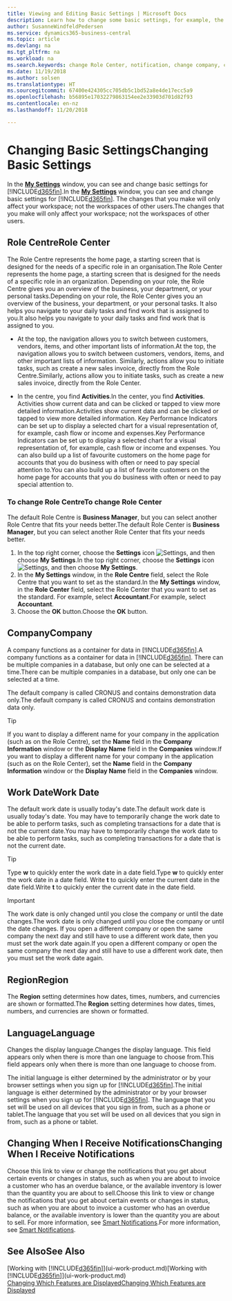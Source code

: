 ```yaml
---
title: Viewing and Editing Basic Settings | Microsoft Docs
description: Learn how to change some basic settings, for example, the Role Centre, company, or the work date.
author: SusanneWindfeldPedersen
ms.service: dynamics365-business-central
ms.topic: article
ms.devlang: na
ms.tgt_pltfrm: na
ms.workload: na
ms.search.keywords: change Role Center, notification, change company, change work date
ms.date: 11/19/2018
ms.author: solsen
ms.translationtype: HT
ms.sourcegitcommit: 67400e424305cc705db5c1bd52a8e4de17ecc5a9
ms.openlocfilehash: b56895e17032279863154ee2e33903d701d82f93
ms.contentlocale: en-nz
ms.lasthandoff: 11/20/2018

---
```

# <a name="changing-basic-settings"></a><span data-ttu-id="75df7-103">Changing Basic Settings</span><span class="sxs-lookup"><span data-stu-id="75df7-103">Changing Basic Settings</span></span>
<span data-ttu-id="75df7-104">In the [**My Settings**](https://businesscentral.dynamics.com?page=9176 "Go directly to your user settings page in Business Central") window, you can see and change basic settings for [!INCLUDE[d365fin](includes/d365fin_md.md)].</span><span class="sxs-lookup"><span data-stu-id="75df7-104">In the [**My Settings**](https://businesscentral.dynamics.com?page=9176 "Go directly to your user settings page in Business Central") window, you can see and change basic settings for [!INCLUDE[d365fin](includes/d365fin_md.md)].</span></span> <span data-ttu-id="75df7-105">The changes that you make will only affect your workspace; not the workspaces of other users.</span><span class="sxs-lookup"><span data-stu-id="75df7-105">The changes that you make will only affect your workspace; not the workspaces of other users.</span></span>  

## <a name="role-center"></a> <span data-ttu-id="75df7-106">Role Centre</span><span class="sxs-lookup"><span data-stu-id="75df7-106">Role Center</span></span>
<span data-ttu-id="75df7-107">The Role Centre represents the home page, a starting screen that is designed for the needs of a specific role in an organisation.</span><span class="sxs-lookup"><span data-stu-id="75df7-107">The Role Center represents the home page, a starting screen that is designed for the needs of a specific role in an organization.</span></span> <span data-ttu-id="75df7-108">Depending on your role, the Role Centre gives you an overview of the business, your department, or your personal tasks.</span><span class="sxs-lookup"><span data-stu-id="75df7-108">Depending on your role, the Role Center gives you an overview of the business, your department, or your personal tasks.</span></span> <span data-ttu-id="75df7-109">It also helps you navigate to your daily tasks and find work that is assigned to you.</span><span class="sxs-lookup"><span data-stu-id="75df7-109">It also helps you navigate to your daily tasks and find work that is assigned to you.</span></span>

-   <span data-ttu-id="75df7-110">At the top, the navigation allows you to switch between customers, vendors, items, and other important lists of information.</span><span class="sxs-lookup"><span data-stu-id="75df7-110">At the top, the navigation allows you to switch between customers, vendors, items, and other important lists of information.</span></span> <span data-ttu-id="75df7-111">Similarly, actions allow you to initiate tasks, such as create a new sales invoice, directly from the Role Centre.</span><span class="sxs-lookup"><span data-stu-id="75df7-111">Similarly, actions allow you to initiate tasks, such as create a new sales invoice, directly from the Role Center.</span></span>

-   <span data-ttu-id="75df7-112">In the centre, you find **Activities**.</span><span class="sxs-lookup"><span data-stu-id="75df7-112">In the center, you find **Activities**.</span></span> <span data-ttu-id="75df7-113">Activities show current data and can be clicked or tapped to view more detailed information.</span><span class="sxs-lookup"><span data-stu-id="75df7-113">Activities show current data and can be clicked or tapped to view more detailed information.</span></span> <span data-ttu-id="75df7-114">Key Performance Indicators can be set up to display a selected chart for a visual representation of, for example, cash flow or income and expenses.</span><span class="sxs-lookup"><span data-stu-id="75df7-114">Key Performance Indicators can be set up to display a selected chart for a visual representation of, for example, cash flow or income and expenses.</span></span> <span data-ttu-id="75df7-115">You can also build up a list of favourite customers on the home page for accounts that you do business with often or need to pay special attention to.</span><span class="sxs-lookup"><span data-stu-id="75df7-115">You can also build up a list of favorite customers on the home page for accounts that you do business with often or need to pay special attention to.</span></span>

### <a name="to-change-role-center"></a><span data-ttu-id="75df7-116">To change Role Centre</span><span class="sxs-lookup"><span data-stu-id="75df7-116">To change Role Center</span></span>
<span data-ttu-id="75df7-117">The default Role Centre is **Business Manager**, but you can select another Role Centre that fits your needs better.</span><span class="sxs-lookup"><span data-stu-id="75df7-117">The default Role Center is **Business Manager**, but you can select another Role Center that fits your needs better.</span></span>
1. <span data-ttu-id="75df7-118">In the top right corner, choose the **Settings** icon ![Settings](media/ui-experience/settings_icon_small.png "Settings icon for role center"), and then choose **My Settings**.</span><span class="sxs-lookup"><span data-stu-id="75df7-118">In the top right corner, choose the **Settings** icon ![Settings](media/ui-experience/settings_icon_small.png "Settings icon for role center"), and then choose **My Settings**.</span></span>
2. <span data-ttu-id="75df7-119">In the **My Settings** window, in the **Role Centre** field, select the Role Centre that you want to set as the standard.</span><span class="sxs-lookup"><span data-stu-id="75df7-119">In the **My Settings** window, in the **Role Center** field, select the Role Center that you want to set as the standard.</span></span> <span data-ttu-id="75df7-120">For example, select **Accountant**.</span><span class="sxs-lookup"><span data-stu-id="75df7-120">For example, select **Accountant**.</span></span>
3. <span data-ttu-id="75df7-121">Choose the **OK** button.</span><span class="sxs-lookup"><span data-stu-id="75df7-121">Choose the **OK** button.</span></span>

## <a name="company"></a><span data-ttu-id="75df7-122">Company</span><span class="sxs-lookup"><span data-stu-id="75df7-122">Company</span></span>
<span data-ttu-id="75df7-123">A company functions as a container for data in [!INCLUDE[d365fin](includes/d365fin_md.md)].</span><span class="sxs-lookup"><span data-stu-id="75df7-123">A company functions as a container for data in [!INCLUDE[d365fin](includes/d365fin_md.md)].</span></span> <span data-ttu-id="75df7-124">There can be multiple companies in a database, but only one can be selected at a time.</span><span class="sxs-lookup"><span data-stu-id="75df7-124">There can be multiple companies in a database, but only one can be selected at a time.</span></span>

<span data-ttu-id="75df7-125">The default company is called CRONUS and contains demonstration data only.</span><span class="sxs-lookup"><span data-stu-id="75df7-125">The default company is called CRONUS and contains demonstration data only.</span></span>

> [!TIP]  
>   <span data-ttu-id="75df7-126">If you want to display a different name for your company in the application (such as on the Role Centre), set the **Name** field in the **Company Information** window or the **Display Name** field in the **Companies** window.</span><span class="sxs-lookup"><span data-stu-id="75df7-126">If you want to display a different name for your company in the application (such as on the Role Center), set the **Name** field in the **Company Information** window or the **Display Name** field in the **Companies** window.</span></span>  

## <a name="work-date"></a><span data-ttu-id="75df7-127">Work Date</span><span class="sxs-lookup"><span data-stu-id="75df7-127">Work Date</span></span>
<span data-ttu-id="75df7-128">The default work date is usually today's date.</span><span class="sxs-lookup"><span data-stu-id="75df7-128">The default work date is usually today's date.</span></span> <span data-ttu-id="75df7-129">You may have to temporarily change the work date to be able to perform tasks, such as completing transactions for a date that is not the current date.</span><span class="sxs-lookup"><span data-stu-id="75df7-129">You may have to temporarily change the work date to be able to perform tasks, such as completing transactions for a date that is not the current date.</span></span>

> [!TIP]  
>   <span data-ttu-id="75df7-130">Type **w** to quickly enter the work date in a date field.</span><span class="sxs-lookup"><span data-stu-id="75df7-130">Type **w** to quickly enter the work date in a date field.</span></span> <span data-ttu-id="75df7-131">Write **t** to quickly enter the current date in the date field.</span><span class="sxs-lookup"><span data-stu-id="75df7-131">Write **t** to quickly enter the current date in the date field.</span></span>

> [!IMPORTANT]  
>   <span data-ttu-id="75df7-132">The work date is only changed until you close the company or until the date changes.</span><span class="sxs-lookup"><span data-stu-id="75df7-132">The work date is only changed until you close the company or until the date changes.</span></span> <span data-ttu-id="75df7-133">If you open a different company or open the same company the next day and still have to use a different work date, then you must set the work date again.</span><span class="sxs-lookup"><span data-stu-id="75df7-133">If you open a different company or open the same company the next day and still have to use a different work date, then you must set the work date again.</span></span>

## <a name="region"></a> <span data-ttu-id="75df7-134">Region</span><span class="sxs-lookup"><span data-stu-id="75df7-134">Region</span></span>
<span data-ttu-id="75df7-135">The **Region** setting determines how dates, times, numbers, and currencies are shown or formatted.</span><span class="sxs-lookup"><span data-stu-id="75df7-135">The **Region** setting determines how dates, times, numbers, and currencies are shown or formatted.</span></span>   


## <a name="language"></a> <span data-ttu-id="75df7-136">Language</span><span class="sxs-lookup"><span data-stu-id="75df7-136">Language</span></span>
<span data-ttu-id="75df7-137">Changes the display language.</span><span class="sxs-lookup"><span data-stu-id="75df7-137">Changes the display language.</span></span> <span data-ttu-id="75df7-138">This field appears only when there is more than one language to choose from.</span><span class="sxs-lookup"><span data-stu-id="75df7-138">This field appears only when there is more than one language to choose from.</span></span> 

<span data-ttu-id="75df7-139">The initial language is either determined by the administrator or by your browser settings when you sign up for [!INCLUDE[d365fin](includes/d365fin_md.md)].</span><span class="sxs-lookup"><span data-stu-id="75df7-139">The initial language is either determined by the administrator or by your browser settings when you sign up for [!INCLUDE[d365fin](includes/d365fin_md.md)].</span></span> <span data-ttu-id="75df7-140">The language that you set will be used on all devices that you sign in from, such as a phone or tablet.</span><span class="sxs-lookup"><span data-stu-id="75df7-140">The language that you set will be used on all devices that you sign in from, such as a phone or tablet.</span></span>

## <a name="changing-when-i-receive-notifications"></a><span data-ttu-id="75df7-141">Changing When I Receive Notifications</span><span class="sxs-lookup"><span data-stu-id="75df7-141">Changing When I Receive Notifications</span></span>
<span data-ttu-id="75df7-142">Choose this link to view or change the notifications that you get about certain events or changes in status, such as when you are about to invoice a customer who has an overdue balance, or the available inventory is lower than the quantity you are about to sell.</span><span class="sxs-lookup"><span data-stu-id="75df7-142">Choose this link to view or change the notifications that you get about certain events or changes in status, such as when you are about to invoice a customer who has an overdue balance, or the available inventory is lower than the quantity you are about to sell.</span></span> <span data-ttu-id="75df7-143">For more information, see [Smart Notifications](ui-smart-notifications.md).</span><span class="sxs-lookup"><span data-stu-id="75df7-143">For more information, see [Smart Notifications](ui-smart-notifications.md).</span></span>

## <a name="see-also"></a><span data-ttu-id="75df7-144">See Also</span><span class="sxs-lookup"><span data-stu-id="75df7-144">See Also</span></span>
<span data-ttu-id="75df7-145">[Working with [!INCLUDE[d365fin](includes/d365fin_md.md)]](ui-work-product.md)</span><span class="sxs-lookup"><span data-stu-id="75df7-145">[Working with [!INCLUDE[d365fin](includes/d365fin_md.md)]](ui-work-product.md)</span></span>  
[<span data-ttu-id="75df7-146">Changing Which Features are Displayed</span><span class="sxs-lookup"><span data-stu-id="75df7-146">Changing Which Features are Displayed</span></span>](ui-experiences.md)  

